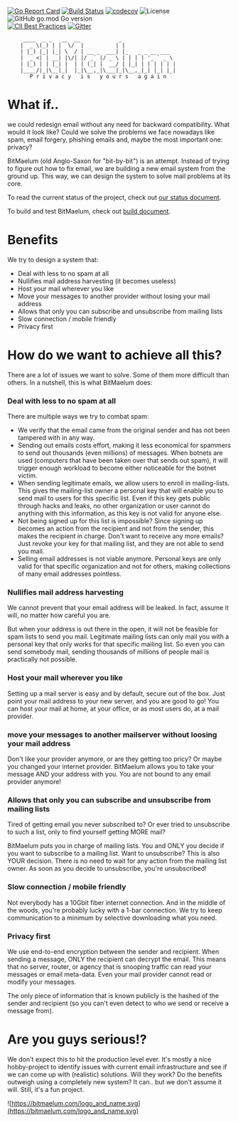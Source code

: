 [![Go Report Card](https://goreportcard.com/badge/github.com/bitmaelum/bitmaelum-suite)](https://goreportcard.com/report/github.com/bitmaelum/bitmaelum-suite)
[![Build Status](https://travis-ci.org/bitmaelum/bitmaelum-suite.svg?branch=master)](https://travis-ci.org/bitmaelum/bitmaelum-suite)
[![codecov](https://codecov.io/gh/bitmaelum/bitmaelum-suite/branch/master/graph/badge.svg)](https://codecov.io/gh/bitmaelum/bitmaelum-suite)
![License](https://img.shields.io/github/license/bitmaelum/bitmaelum-suite)
![GitHub go.mod Go version](https://img.shields.io/github/go-mod/go-version/bitmaelum/bitmaelum-suite)         
[![CII Best Practices](https://bestpractices.coreinfrastructure.org/projects/4122/badge)](https://bestpractices.coreinfrastructure.org/projects/4122)
[![Gitter](https://badges.gitter.im/bitmaelum/community.svg)](https://gitter.im/bitmaelum/community?utm_source=badge&utm_medium=badge&utm_campaign=pr-badge)
         
         ____  _ _   __  __            _                 
        |  _ \(_) | |  \/  |          | |                
        | |_) |_| |_| \  / | __ _  ___| |_   _ _ __ ___  
        |  _ <| | __| |\/| |/ _` |/ _ \ | | | | '_ ` _ \ 
        | |_) | | |_| |  | | (_| |  __/ | |_| | | | | | |
        |____/|_|\__|_|  |_|\__,_|\___|_|\__,_|_| |_| |_|
           P r i v a c y   i s   y o u r s   a g a i n                                          


# What if..
we could redesign email without any need for backward compatibility. What would it look like? 
Could we solve the problems we face nowadays like spam, email forgery, phishing emails and, maybe the most important 
one: privacy?

BitMaelum (old Anglo-Saxon for "bit-by-bit") is an attempt. Instead of trying to figure out how to fix email, we are building a new email system from the ground up. This way, we can design the system to solve mail problems at its core.

To read the current status of the project, check out [our status document](docs/status.md).

To build and test BitMaelum, check out [build document](docs/build.md).


# Benefits
We try to design a system that:

  - Deal with less to no spam at all
  - Nullifies mail address harvesting (it becomes useless)
  - Host your mail wherever you like
  - Move your messages to another provider without losing your mail address
  - Allows that only you can subscribe and unsubscribe from mailing lists
  - Slow connection / mobile friendly 
  - Privacy first


# How do we want to achieve all this?
There are a lot of issues we want to solve. Some of them more difficult than others. In a nutshell, this is what BitMaelum does:
 

### Deal with less to no spam at all
There are multiple ways we try to combat spam:

  - We verify that the email came from the original sender and has not been tampered with in any way.
  - Sending out emails costs effort, making it less economical for spammers to send out thousands (even millions) of messages. When botnets are used (computers that have been taken over that sends out spam), it will trigger enough workload to become either noticeable for the botnet victim.
  - When sending legitimate emails, we allow users to enroll in mailing-lists. This gives the mailing-list owner a personal key that will enable you to send mail to users for this specific list. Even if this key gets public through hacks and leaks, no other organization or user cannot do anything with this information, as this key is not valid for anyone else.
  - Not being signed up for this list is impossible? Since signing up becomes an action from the recipient and not from the sender, this makes the recipient in charge. Don't want to receive any more emails? Just revoke your key for that mailing list, and they are not able to send you mail. 
  - Selling email addresses is not viable anymore. Personal keys are only valid for that specific organization and not for others, making collections of many email addresses pointless.
 

### Nullifies mail address harvesting
We cannot prevent that your email address will be leaked. In fact, assume it will, no matter how careful you are.

But when your address is out there in the open, it will not be feasible for spam lists to send you mail. Legitimate mailing lists can only mail you with a personal key that only works for that specific mailing list. So even you can send somebody mail, sending thousands of millions of people mail is practically not possible. 


### Host your mail wherever you like
Setting up a mail server is easy and by default, secure out of the box. Just point your mail address to your new server, and you are good to go! 
You can host your mail at home, at your office, or as most users do, at a mail provider.


### move your messages to another mailserver without loosing your mail address
Don't like your provider anymore, or are they getting too pricy? Or maybe you changed your internet provider. BitMaelum allows you to take your message AND your address with you. You are not bound to any email provider anymore!

 
### Allows that only you can subscribe and unsubscribe from mailing lists
Tired of getting email you never subscribed to? Or ever tried to unsubscribe to such a list, only to find yourself getting MORE mail?

BitMaelum puts you in charge of mailing lists. You and ONLY you decide if you want to subscribe to a mailing list. Want to unsubscribe? This is also YOUR decision. There is no need to wait for any action from the mailing list owner. As soon as you decide to unsubscribe, you're unsubscribed!
 

### Slow connection / mobile friendly
Not everybody has a 10Gbit fiber internet connection. And in the middle of the woods, you're probably lucky with a 1-bar connection.
We try to keep communication to a minimum by selective downloading what you need.


### Privacy first
We use end-to-end encryption between the sender and recipient. When sending a message, ONLY the recipient can decrypt the email. This means that no server, router, or agency that is snooping traffic can read your messages or email meta-data. Even your mail provider cannot read or modify your messages.

The only piece of information that is known publicly is the hashed of the sender and recipient (so you can't even detect to who we send or receive a message from). 


# Are you guys serious!?
We don't expect this to hit the production level ever. It's mostly a nice hobby-project to identify issues with current email infrastructure and see if we can come up with (realistic) solutions. Will they work? Do the benefits outweigh using a completely new system? It can.. but we don't assume it will. Still, it's a fun project.


![https://bitmaelum.com/logo_and_name.svg](https://bitmaelum.com/logo_and_name.svg)
